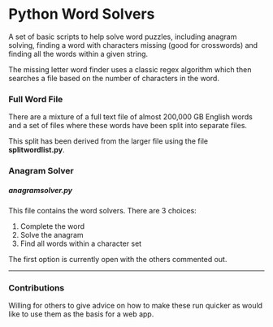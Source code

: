 # Python Word Solvers

A set of basic scripts to help solve word puzzles, including anagram solving, finding a word with characters missing (good for crosswords) and finding all the words within a given string.

The missing letter word finder uses a classic regex algorithm which then searches a file based on the number of characters in the word.


### Full Word File
There are a mixture of a full text file of almost 200,000 GB English words and a set of files where these words have been split into separate files.

This split has been derived from the larger file using the file **splitwordlist.py**.


### Anagram Solver 
##### anagramsolver.py

This file contains the word solvers. There are 3 choices:

 1. Complete the word
 2. Solve the anagram
 3. Find all words within a character set

The first option is currently open with the others commented out. 



----------
### Contributions
Willing for others to give advice on how to make these run quicker as would like to use them as the basis for a web app.



